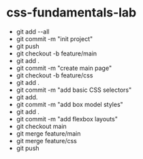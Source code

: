 # css-fundamentals-lab
- git add --all
- git commit -m "init project"
- git push
- git checkout -b feature/main
- git add .
- git commit -m "create main page"
- git checkout -b feature/css 
- git add .
- git commit -m "add basic CSS selectors" 
- git add.
- git commit -m "add box model styles" 
- git add .
- git commit -m "add flexbox layouts"
- git checkout main
- git merge feature/main
- git merge feature/css
- git push